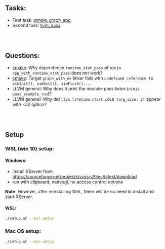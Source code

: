 ## Tasks:

- First task: [simple_graph_app](./simple_graph_app/README.md).
- Second task: [llvm_pass](./llvm_pass/README.md).


<br></br>


## Questions:

- [cmake](llvm_pass/CMakeLists.txt): Why dependency `runtime_stat_pass` of `ninja app_with_runtime_stat_pass` does not work?
- [cmake](./generate_app/CMakeLists.txt): Target `graph_with_ee` linker fails with `undefined reference to simInit(), simExit(), simFlush()...`.
- LLVM general: Why does it print the module-pass twice (`ninja pass_example_run`)?
- LLVM general: Why did `llvm.lifetime.start.p0i8 (arg_size: 2)` appear with -O2 option?


<br></br>


## Setup
### WSL (win 10) setup:

#### Windows:
- install XServer from https://sourceforge.net/projects/vcxsrv/files/latest/download
- run with clipboard, nativegl, no access control options

**Note**: However, after reinstalling WSL, there will be no need to install and start XServer.

#### WSL:
```bash
./setup.sh --wsl-setup
```

### Mac OS setup:

```bash
./setup.sh --mac-setup
```
